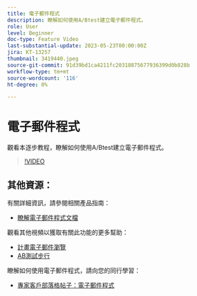 ```yaml
---
title: 電子郵件程式
description: 瞭解如何使用A/Btest建立電子郵件程式。
role: User
level: Beginner
doc-type: Feature Video
last-substantial-update: 2023-05-23T00:00:00Z
jira: KT-13257
thumbnail: 3419440.jpeg
source-git-commit: 91d39bd1ca4211fc20318875677936399d0b828b
workflow-type: tm+mt
source-wordcount: '116'
ht-degree: 0%

---
```



# 電子郵件程式

觀看本逐步教程，瞭解如何使用A/Btest建立電子郵件程式。

>[!VIDEO](https://video.tv.adobe.com/v/3419440/?learn=on)


## 其他資源：

有關詳細資訊，請參閱相關產品指南：
* [瞭解電子郵件程式文檔](https://experienceleague.adobe.com/docs/marketo/using/product-docs/email-marketing/email-programs/creating-an-email-program/understanding-email-programs.html?lang=en)

觀看其他視頻以獲取有關此功能的更多幫助：
* [計畫電子郵件瀏覽](https://experienceleague.adobe.com/docs/marketo-learn/tutorials/email-marketing/scheduled-email-watch.html?lang=en)
* [AB測試步行](https://experienceleague.adobe.com/docs/marketo-learn/tutorials/email-marketing/ab-testing-watch.html?lang=en)

瞭解如何使用電子郵件程式，請向您的同行學習：
* [專家客戶部落格帖子：電子郵件程式](https://nation.marketo.com/t5/product-blogs/marketo-success-series-email-programs/ba-p/304968)
